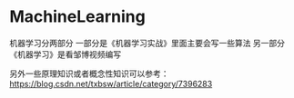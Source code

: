 # MachineLearning
机器学习分两部分
  一部分是《机器学习实战》里面主要会写一些算法
  另一部分《机器学习》是看邹博视频编写
  
  另外一些原理知识或者概念性知识可以参考：
  https://blog.csdn.net/txbsw/article/category/7396283
